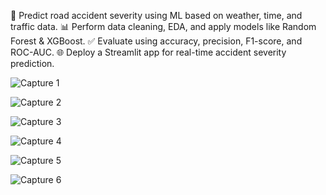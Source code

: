 
🚧 Predict road accident severity using ML based on weather, time, and traffic data.
📊 Perform data cleaning, EDA, and apply models like Random Forest &amp; XGBoost. 
✅ Evaluate using accuracy, precision, F1-score, and ROC-AUC. 
🌐 Deploy a Streamlit app for real-time accident severity prediction.


![Capture 1](https://github.com/user-attachments/assets/ee19aa4f-4527-484a-a302-bfd09a6deba6)

![Capture 2](https://github.com/user-attachments/assets/bcb6e11a-16d7-4f4f-8bd5-e28d746d53b8)

![Capture 3](https://github.com/user-attachments/assets/d8244e12-daa1-4d41-8cba-47a3070d486a)

![Capture 4](https://github.com/user-attachments/assets/c17add83-116a-443a-8d74-66b0537b7de3)

![Capture 5](https://github.com/user-attachments/assets/a26414f2-77bf-4c54-a94d-00745f066683)

![Capture 6](https://github.com/user-attachments/assets/359e3a19-328b-4791-a064-460a2bb69090)

